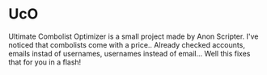 # UcO
Ultimate Combolist Optimizer is a small project made by Anon Scripter. I've noticed that combolists come with a price.. Already checked accounts, emails instad of usernames, usernames instead of email... Well this fixes that for you in a flash!

